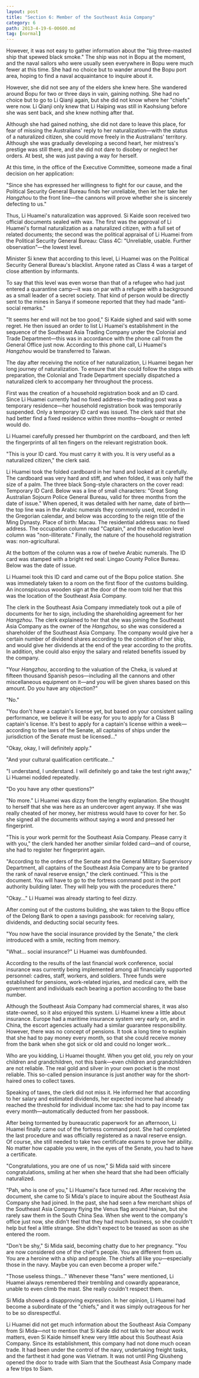 ```yaml
---
layout: post
title: "Section 6: Member of the Southeast Asia Company"
category: 6
path: 2013-4-19-6-00600.md
tag: [normal]
---
```


However, it was not easy to gather information about the "big three-masted ship that spewed black smoke." The ship was not in Bopu at the moment, and the naval sailors who were usually seen everywhere in Bopu were much fewer at this time. She had no choice but to wander around the Bopu port area, hoping to find a naval acquaintance to inquire about it.

However, she did not see any of the elders she knew here. She wandered around Bopu for two or three days in vain, gaining nothing. She had no choice but to go to Li Qianji again, but she did not know where her "chiefs" were now. Li Qianji only knew that Li Haiping was still in Kaohsiung before she was sent back, and she knew nothing after that.

Although she had gained nothing, she did not dare to leave this place, for fear of missing the Australians' reply to her naturalization—with the status of a naturalized citizen, she could move freely in the Australians' territory. Although she was gradually developing a second heart, her mistress's prestige was still there, and she did not dare to disobey or neglect her orders. At best, she was just paving a way for herself.

At this time, in the office of the Executive Committee, someone made a final decision on her application:

"Since she has expressed her willingness to fight for our cause, and the Political Security General Bureau finds her unreliable, then let her take her *Hangzhou* to the front line—the cannons will prove whether she is sincerely defecting to us."

Thus, Li Huamei's naturalization was approved. Si Kaide soon received two official documents sealed with wax. The first was the approval of Li Huamei's formal naturalization as a naturalized citizen, with a full set of related documents; the second was the political appraisal of Li Huamei from the Political Security General Bureau: Class 4C: "Unreliable, usable. Further observation"—the lowest level.

Minister Si knew that according to this level, Li Huamei was on the Political Security General Bureau's blacklist. Anyone rated as Class 4 was a target of close attention by informants.

To say that this level was even worse than that of a refugee who had just entered a quarantine camp—it was on par with a refugee with a background as a small leader of a secret society. That kind of person would be directly sent to the mines in Sanya if someone reported that they had made "anti-social remarks."

"It seems her end will not be too good," Si Kaide sighed and said with some regret. He then issued an order to list Li Huamei's establishment in the sequence of the Southeast Asia Trading Company under the Colonial and Trade Department—this was in accordance with the phone call from the General Office just now. According to this phone call, Li Huamei's *Hangzhou* would be transferred to Taiwan.

The day after receiving the notice of her naturalization, Li Huamei began her long journey of naturalization. To ensure that she could follow the steps with preparation, the Colonial and Trade Department specially dispatched a naturalized clerk to accompany her throughout the process.

First was the creation of a household registration book and an ID card. Since Li Huamei currently had no fixed address—the trading post was a temporary residence—her household registration book was temporarily suspended. Only a temporary ID card was issued. The clerk said that she had better find a fixed residence within three months—bought or rented would do.

Li Huamei carefully pressed her thumbprint on the cardboard, and then left the fingerprints of all ten fingers on the relevant registration book.

"This is your ID card. You must carry it with you. It is very useful as a naturalized citizen," the clerk said.

Li Huamei took the folded cardboard in her hand and looked at it carefully. The cardboard was very hard and stiff, and when folded, it was only half the size of a palm. The three black Song-style characters on the cover read: Temporary ID Card. Below was a line of small characters: "Great Song Australian Sojourn Police General Bureau, valid for three months from the date of issue." When opened, it was detailed with her name, date of birth—the top line was in the Arabic numerals they commonly used, recorded in the Gregorian calendar, and below was according to the reign title of the Ming Dynasty. Place of birth: Macau. The residential address was: no fixed address. The occupation column read "Captain," and the education level column was "non-illiterate." Finally, the nature of the household registration was: non-agricultural.

At the bottom of the column was a row of twelve Arabic numerals. The ID card was stamped with a bright red seal: Lingao County Police Bureau. Below was the date of issue.

Li Huamei took this ID card and came out of the Bopu police station. She was immediately taken to a room on the first floor of the customs building. An inconspicuous wooden sign at the door of the room told her that this was the location of the Southeast Asia Company.

The clerk in the Southeast Asia Company immediately took out a pile of documents for her to sign, including the shareholding agreement for her *Hangzhou*. The clerk explained to her that she was joining the Southeast Asia Company as the owner of the *Hangzhou*, so she was considered a shareholder of the Southeast Asia Company. The company would give her a certain number of dividend shares according to the condition of her ship, and would give her dividends at the end of the year according to the profits. In addition, she could also enjoy the salary and related benefits issued by the company.

"Your *Hangzhou*, according to the valuation of the Cheka, is valued at fifteen thousand Spanish pesos—including all the cannons and other miscellaneous equipment on it—and you will be given shares based on this amount. Do you have any objection?"

"No."

"You don't have a captain's license yet, but based on your consistent sailing performance, we believe it will be easy for you to apply for a Class B captain's license. It's best to apply for a captain's license within a week—according to the laws of the Senate, all captains of ships under the jurisdiction of the Senate must be licensed..."

"Okay, okay, I will definitely apply."

"And your cultural qualification certificate..."

"I understand, I understand. I will definitely go and take the test right away," Li Huamei nodded repeatedly.

"Do you have any other questions?"

"No more." Li Huamei was dizzy from the lengthy explanation. She thought to herself that she was here as an undercover agent anyway. If she was really cheated of her money, her mistress would have to cover for her. So she signed all the documents without saying a word and pressed her fingerprint.

"This is your work permit for the Southeast Asia Company. Please carry it with you," the clerk handed her another similar folded card—and of course, she had to register her fingerprint again.

"According to the orders of the Senate and the General Military Supervisory Department, all captains of the Southeast Asia Company are to be granted the rank of naval reserve ensign," the clerk continued. "This is the document. You will have to go to the fortress command post in the port authority building later. They will help you with the procedures there."

"Okay..." Li Huamei was already starting to feel dizzy.

After coming out of the customs building, she was taken to the Bopu office of the Delong Bank to open a savings passbook: for receiving salary, dividends, and deducting social security fees.

"You now have the social insurance provided by the Senate," the clerk introduced with a smile, reciting from memory.

"What... social insurance?" Li Huamei was dumbfounded.

According to the results of the last financial work conference, social insurance was currently being implemented among all financially supported personnel: cadres, staff, workers, and soldiers. Three funds were established for pensions, work-related injuries, and medical care, with the government and individuals each bearing a portion according to the base number.

Although the Southeast Asia Company had commercial shares, it was also state-owned, so it also enjoyed this system. Li Huamei knew a little about insurance. Europe had a maritime insurance system very early on, and in China, the escort agencies actually had a similar guarantee responsibility. However, there was no concept of pensions. It took a long time to explain that she had to pay money every month, so that she could receive money from the bank when she got sick or old and could no longer work...

Who are you kidding, Li Huamei thought. When you get old, you rely on your children and grandchildren, not this bank—even children and grandchildren are not reliable. The real gold and silver in your own pocket is the most reliable. This so-called pension insurance is just another way for the short-haired ones to collect taxes.

Speaking of taxes, the clerk did not miss it. He informed her that according to her salary and estimated dividends, her expected income had already reached the threshold for individual income tax: she had to pay income tax every month—automatically deducted from her passbook.

After being tormented by bureaucratic paperwork for an afternoon, Li Huamei finally came out of the fortress command post. She had completed the last procedure and was officially registered as a naval reserve ensign. Of course, she still needed to take two certificate exams to prove her ability. No matter how capable you were, in the eyes of the Senate, you had to have a certificate.

"Congratulations, you are one of us now," Si Mida said with sincere congratulations, smiling at her when she heard that she had been officially naturalized.

"Pah, who is one of you," Li Huamei's face turned red. After receiving the document, she came to Si Mida's place to inquire about the Southeast Asia Company she had joined. In the past, she had seen a few merchant ships of the Southeast Asia Company flying the Venus flag around Hainan, but she rarely saw them in the South China Sea. When she went to the company's office just now, she didn't feel that they had much business, so she couldn't help but feel a little strange. She didn't expect to be teased as soon as she entered the room.

"Don't be shy," Si Mida said, becoming chatty due to her pregnancy. "You are now considered one of the chief's people. You are different from us. You are a heroine with a ship and people. The chiefs all like you—especially those in the navy. Maybe you can even become a proper wife."

"Those useless things..." Whenever these "fans" were mentioned, Li Huamei always remembered their trembling and cowardly appearance, unable to even climb the mast. She really couldn't respect them.

Si Mida showed a disapproving expression. In her opinion, Li Huamei had become a subordinate of the "chiefs," and it was simply outrageous for her to be so disrespectful.

Li Huamei did not get much information about the Southeast Asia Company from Si Mida—not to mention that Si Kaide did not talk to her about work matters, even Si Kaide himself knew very little about this Southeast Asia Company. Since its establishment, this company had not done much ocean trade. It had been under the control of the navy, undertaking freight tasks, and the farthest it had gone was Vietnam. It was not until Ping Qiusheng opened the door to trade with Siam that the Southeast Asia Company made a few trips to Siam.